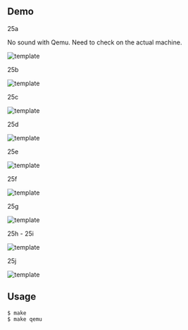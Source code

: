## Demo

25a

No sound with Qemu.
Need to check on the actual machine.

![template](https://github.com/watermelon892/OSPractice/blob/master/25_IncreaseConsoles/pic/25a.png)

25b

![template](https://github.com/watermelon892/OSPractice/blob/master/25_IncreaseConsoles/pic/25b.png)

25c

![template](https://github.com/watermelon892/OSPractice/blob/master/25_IncreaseConsoles/pic/25c.png)

25d

![template](https://github.com/watermelon892/OSPractice/blob/master/25_IncreaseConsoles/pic/25d.png)

25e

![template](https://github.com/watermelon892/OSPractice/blob/master/25_IncreaseConsoles/pic/25e.png)

25f

![template](https://github.com/watermelon892/OSPractice/blob/master/25_IncreaseConsoles/pic/25f.png)

25g

![template](https://github.com/watermelon892/OSPractice/blob/master/25_IncreaseConsoles/pic/25g.png)

25h - 25i

![template](https://github.com/watermelon892/OSPractice/blob/master/25_IncreaseConsoles/pic/25h.png)

25j

![template](https://github.com/watermelon892/OSPractice/blob/master/25_IncreaseConsoles/pic/25j.png)

## Usage

```
$ make
$ make qemu
```

